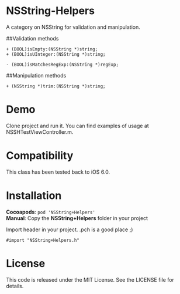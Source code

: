 NSString-Helpers
================

A category on NSString for validation and manipulation.

##Validation methods

```objc
+ (BOOL)isEmpty:(NSString *)string;
+ (BOOL)isUInteger:(NSString *)string;

- (BOOL)isMatchesRegExp:(NSString *)regExp;
```

##Manipulation methods

```objc
+ (NSString *)trim:(NSString *)string;
```

Demo
====

Clone project and run it. You can find examples of usage at NSSHTestViewController.m.

Compatibility
=============

This class has been tested back to iOS 6.0.

Installation
============

__Cocoapods__: `pod 'NSString+Helpers'`<br />
__Manual__: Copy the __NSString+Helpers__ folder in your project<br />

Import header in your project. .pch is a good place ;)

    #import "NSString+Helpers.h"

License
=======

This code is released under the MIT License. See the LICENSE file for
details.
